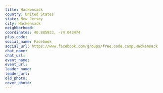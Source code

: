```yaml
---
title: Hackensack
country: United States
state: New Jersey
city: Hackensack
neighborhood: 
coordinates: 40.885933, -74.043474
plus_code:
social_name: Facebook
social_url: https://www.facebook.com/groups/free.code.camp.Hackensack
chat_name:
chat_url:
event_name:
event_url:
leader_name:
leader_url:
old_photo: 
cover_photo:
---
```

